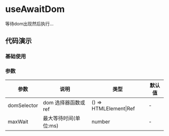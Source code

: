 # useAwaitDom

等待dom出现然后执行...

## 代码演示
  <component v-if="dynamicComponent" :is="dynamicComponent"></component>

<script setup lang="ts">
import { ref, reactive, onMounted } from 'vue'
const dynamicComponent = ref(null);
onMounted(()=>{
        import('@/src/useAwaitDom/demo.vue').then(module => {
      dynamicComponent.value = "useAwaitDomDemo"
    })
}) 
</script>

### 基础使用

<!-- @[code](@/src/useAwaitDom/demo.vue) -->

### 参数

| 参数       | 说明                 | 类型         | 默认值  |
| -------    | ------------------- | ----------- | ------ |
| domSelector | dom 选择器函数或ref         | () => HTMLElement\|Ref    | -       |
| maxWait   | 最大等待时间(单位:ms)         |  number   | -       |
